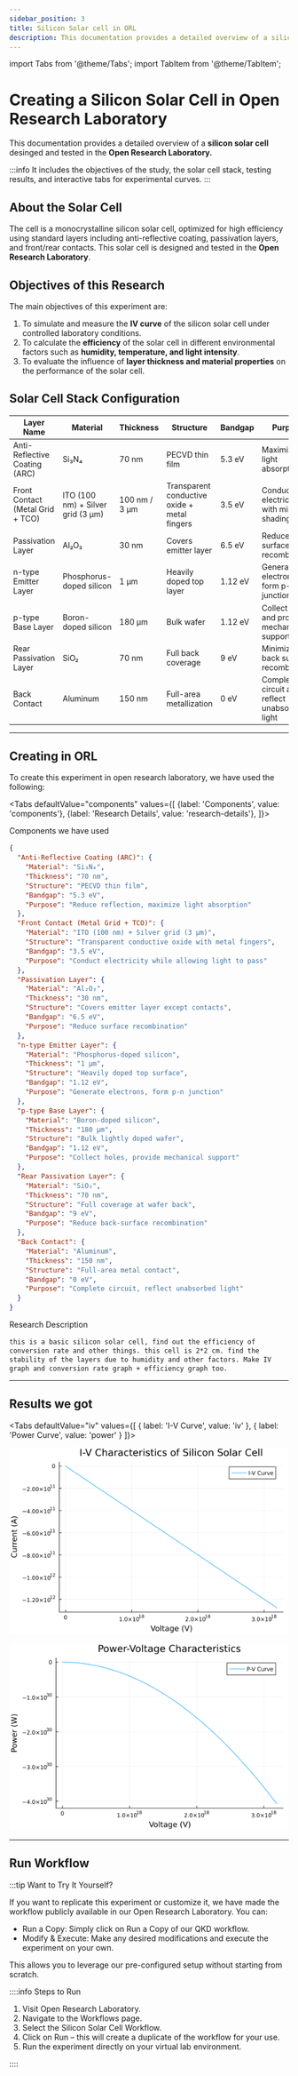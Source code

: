 ```yaml
---
sidebar_position: 3
title: Silicon Solar cell in ORL
description: This documentation provides a detailed overview of a silicon solar cell desinged and tested in our Open Research Laboratory.
---
```


import Tabs from '@theme/Tabs';
import TabItem from '@theme/TabItem';

# Creating a Silicon Solar Cell in Open Research Laboratory 


This documentation provides a detailed overview of a **silicon solar cell** desinged and tested in the **Open Research Laboratory.**

:::info
It includes the objectives of the study, the solar cell stack, testing results, and interactive tabs for experimental curves.
:::

## About the Solar Cell

The cell is a monocrystalline silicon solar cell, optimized for high efficiency using standard layers including anti-reflective coating, passivation layers, and front/rear contacts. This solar cell is designed and tested in the **Open Research Laboratory**.

## Objectives of this Research

The main objectives of this experiment are:  

1. To simulate and measure the **IV curve** of the silicon solar cell under controlled laboratory conditions.  
2. To calculate the **efficiency** of the solar cell in different environmental factors such as **humidity, temperature, and light intensity**.  
3. To evaluate the influence of **layer thickness and material properties** on the performance of the solar cell.  


## Solar Cell Stack Configuration

| Layer Name | Material | Thickness | Structure | Bandgap | Purpose |
|------------|---------|----------|-----------|---------|---------|
| Anti-Reflective Coating (ARC) | Si₃N₄ | 70 nm | PECVD thin film | 5.3 eV | Maximize light absorption |
| Front Contact (Metal Grid + TCO) | ITO (100 nm) + Silver grid (3 µm) | 100 nm / 3 µm | Transparent conductive oxide + metal fingers | 3.5 eV | Conduct electricity with minimal shading |
| Passivation Layer | Al₂O₃ | 30 nm | Covers emitter layer | 6.5 eV | Reduce surface recombination |
| n-type Emitter Layer | Phosphorus-doped silicon | 1 µm | Heavily doped top layer | 1.12 eV | Generate electrons and form p-n junction |
| p-type Base Layer | Boron-doped silicon | 180 µm | Bulk wafer | 1.12 eV | Collect holes and provide mechanical support |
| Rear Passivation Layer | SiO₂ | 70 nm | Full back coverage | 9 eV | Minimize back surface recombination |
| Back Contact | Aluminum | 150 nm | Full-area metallization | 0 eV | Complete circuit and reflect unabsorbed light |

---
## Creating in ORL 

To create this experiment in open research laboratory, we have used the following:

<Tabs
  defaultValue="components"
  values={[
    {label: 'Components', value: 'components'},
    {label: 'Research Details', value: 'research-details'},
  ]}>

<TabItem value="components">

Components we have used 

```json
{
  "Anti-Reflective Coating (ARC)": {
    "Material": "Si₃N₄",
    "Thickness": "70 nm",
    "Structure": "PECVD thin film",
    "Bandgap": "5.3 eV",
    "Purpose": "Reduce reflection, maximize light absorption"
  },
  "Front Contact (Metal Grid + TCO)": {
    "Material": "ITO (100 nm) + Silver grid (3 µm)",
    "Structure": "Transparent conductive oxide with metal fingers",
    "Bandgap": "3.5 eV",
    "Purpose": "Conduct electricity while allowing light to pass"
  },
  "Passivation Layer": {
    "Material": "Al₂O₃",
    "Thickness": "30 nm",
    "Structure": "Covers emitter layer except contacts",
    "Bandgap": "6.5 eV",
    "Purpose": "Reduce surface recombination"
  },
  "n-type Emitter Layer": {
    "Material": "Phosphorus-doped silicon",
    "Thickness": "1 µm",
    "Structure": "Heavily doped top surface",
    "Bandgap": "1.12 eV",
    "Purpose": "Generate electrons, form p-n junction"
  },
  "p-type Base Layer": {
    "Material": "Boron-doped silicon",
    "Thickness": "180 µm",
    "Structure": "Bulk lightly doped wafer",
    "Bandgap": "1.12 eV",
    "Purpose": "Collect holes, provide mechanical support"
  },
  "Rear Passivation Layer": {
    "Material": "SiO₂",
    "Thickness": "70 nm",
    "Structure": "Full coverage at wafer back",
    "Bandgap": "9 eV",
    "Purpose": "Reduce back-surface recombination"
  },
  "Back Contact": {
    "Material": "Aluminum",
    "Thickness": "150 nm",
    "Structure": "Full-area metal contact",
    "Bandgap": "0 eV",
    "Purpose": "Complete circuit, reflect unabsorbed light"
  }
}
```

</TabItem>
<TabItem value="research-details">

Research Description

```
this is a basic silicon solar cell, find out the efficiency of conversion rate and other things. this cell is 2*2 cm. find the stability of the layers due to humidity and other factors. Make IV graph and conversion rate graph + efficiency graph too.
```
</TabItem>
</Tabs>

---
## Results we got

<Tabs
  defaultValue="iv"
  values={[
    { label: 'I-V Curve', value: 'iv' },
    { label: 'Power Curve', value: 'power' }
  ]}>

<TabItem value="iv">

![image](./img/tu2-2.png)

</TabItem>

<TabItem value="power">


![image](./img/tu2-1.png)
</TabItem>

</Tabs>

---

## Run Workflow
:::tip Want to Try It Yourself?

If you want to replicate this experiment or customize it, we have made the workflow publicly available in our Open Research Laboratory.
You can:
- Run a Copy: Simply click on Run a Copy of our QKD workflow.
- Modify & Execute: Make any desired modifications and execute the experiment on your own.

This allows you to leverage our pre-configured setup without starting from scratch.

::::info Steps to Run
1. Visit Open Research Laboratory.
2. Navigate to the Workflows page.
3. Select the Silicon Solar Cell Workflow.
4. Click on Run – this will create a duplicate of the workflow for your use.
5. Run the experiment directly on your virtual lab environment.

::::


